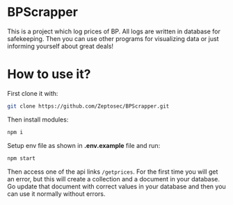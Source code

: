 # BPScrapper
This is a project which log prices of BP. All logs are written in database for safekeeping. Then you can use other programs for visualizing data or just informing yourself about great deals!

# How to use it?
First clone it with:
```sh
git clone https://github.com/Zeptosec/BPScrapper.git
```
Then install modules:
```sh
npm i
```
Setup env file as shown in **.env.example** file and run:
```sh
npm start
```
Then access one of the api links `/getprices`. For the first time you will get an error, but this will create a collection and a document in your database. Go update that document with correct values in your database and then you can use it normally without errors.
